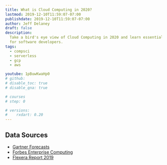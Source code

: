 ```yaml
---
title: What is Cloud Computing in 2020?
lastmod: 2019-12-10T11:59:07-07:00
publishdate: 2019-12-10T11:59:07-07:00
author: Jeff Delaney
draft: false
description:
  Take a bird's eye view of Cloud Computing in 2020 and learn essential concepts
  for software developers.
tags:
  - compsci
  - serverless
  - gcp
  - aws

youtube: 1pBuwKwaHp0
# github:
# disable_toc: true
# disable_qna: true

# courses
# step: 0

# versions:
#    rxdart: 0.20
---
```


## Data Sources

- [Gartner Forecasts](https://www.gartner.com/en/newsroom/press-releases/2019-04-02-gartner-forecasts-worldwide-public-cloud-revenue-to-g)
- [Forbes Enterprise Computing](https://www.forbes.com/sites/louiscolumbus/2018/08/30/state-of-enterprise-cloud-computing-2018)
- [Flexera Report 2019](https://resources.flexera.com/web/media/documents/rightscale-2019-state-of-the-cloud-report-from-flexera.pdf)
